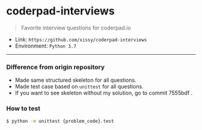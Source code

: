 # coderpad-interviews
> Favorite interview questions for coderpad.io

- Link: `https://github.com/xissy/coderpad-interviews`
- Environment: `Python 3.7`

-----

### Difference from origin repository

- Made same structured skeleton for all questions.
- Made test case based on `unittest` for all questions.
- If you want to see skeleton without my solution, go to commit 7555bdf .

### How to test

```bash
$ python -m unittest {problem_code}.test
```